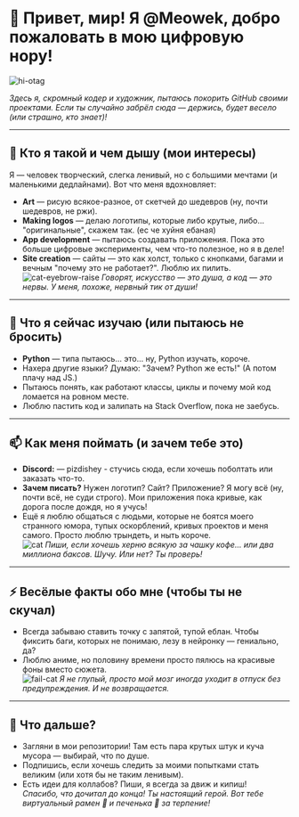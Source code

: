# 👋 Привет, мир! Я @Meowek, добро пожаловать в мою цифровую нору!
![hi-otag](https://github.com/user-attachments/assets/50983459-713e-4841-9854-81a7f67d50fc)

*Здесь я, скромный кодер и художник, пытаюсь покорить GitHub своими проектами. Если ты случайно забрёл сюда — держись, будет весело (или страшно, кто знает)!*

---

## 👀 Кто я такой и чем дышу (мои интересы)
Я — человек творческий, слегка ленивый, но с большими мечтами (и маленькими дедлайнами). Вот что меня вдохновляет:  
- **Art** — рисую всякое-разное, от скетчей до шедевров (ну, почти шедевров, не ржи).  
- **Making logos** — делаю логотипы, которые либо крутые, либо... "оригинальные", скажем так.  (ес че хуйня ебаная)
- **App development** — пытаюсь создавать приложения. Пока это больше цифровые эксперименты, чем что-то полезное, но я в деле!  
- **Site creation** — сайты — это как холст, только с кнопками, багами и вечным "почему это не работает?". Люблю их пилить.  
![cat-eyebrow-raise](https://github.com/user-attachments/assets/2f31f96d-c58d-4b9f-a14e-3050fc2abab1)
*Говорят, искусство — это душа, а код — это нервы. У меня, похоже, нервный тик от души!*

---

## 🌱 Что я сейчас изучаю (или пытаюсь не бросить)
- **Python** — типа пытаюсь... это... ну, Python изучать, короче.  
- Нахера другие языки? Думаю: "Зачем? Python же есть!" (А потом плачу над JS.)  
- Пытаюсь понять, как работают классы, циклы и почему мой код ломается на ровном месте.  
- Люблю пастить код и залипать на Stack Overflow, пока не заебусь.  


---


## 📫 Как меня поймать (и зачем тебе это)
- **Discord:**  — pizdishey - стучись сюда, если хочешь поболтать или заказать что-то.  
- **Зачем писать?** Нужен логотип? Сайт? Приложение? Я могу всё (ну, почти всё, не суди строго). Мои приложения пока кривые, как дорога после дождя, но я учусь!  
- Ещё я люблю общаться с людьми, которые не боятся моего странного юмора, тупых оскорблений, кривых проектов и меня самого. Просто люблю трындеть, и ныть короче.  
  ![cat](https://github.com/user-attachments/assets/871bc342-d4c8-4e41-bda1-dacb9e10441a)
*Пиши, если хочешь херню всякую за чашку кофе... или два миллиона баксов. Шучу. Или нет? Ты проверь!*

---

## ⚡ Весёлые факты обо мне (чтобы ты не скучал)
- Всегда забываю ставить точку с запятой, тупой еблан. Чтобы фиксить баги, которых не понимаю, лезу в нейронку — гениально, да?  
- Люблю аниме, но половину времени просто пялюсь на красивые фоны вместо сюжета.  
![fail-cat](https://github.com/user-attachments/assets/34f48ec3-e753-450f-b483-60c5259f6f44)
*Я не глупый, просто мой мозг иногда уходит в отпуск без предупреждения. И не возвращается.*

---

## 🎉 Что дальше?
- Загляни в мои репозитории! Там есть пара крутых штук и куча мусора — выбирай, что по душе.  
- Подпишись, если хочешь следить за моими попытками стать великим (или хотя бы не таким ленивым).  
- Есть идеи для коллабов? Пиши, я всегда за движ и кипиш!  
*Спасибо, что дочитал до конца! Ты настоящий герой. Вот тебе виртуальный рамен 🍜 и печенька 🍪 за терпение!*
